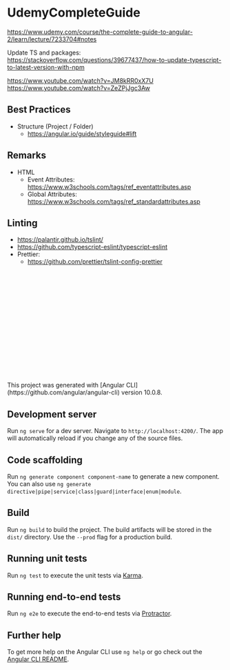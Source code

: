 # UdemyCompleteGuide
https://www.udemy.com/course/the-complete-guide-to-angular-2/learn/lecture/7233704#notes

Update TS and packages:
https://stackoverflow.com/questions/39677437/how-to-update-typescript-to-latest-version-with-npm

https://www.youtube.com/watch?v=JM8kRR0xX7U
https://www.youtube.com/watch?v=ZeZPjJgc3Aw

## Best Practices
- Structure (Project / Folder)  
  - https://angular.io/guide/styleguide#lift

## Remarks
- HTML 
  - Event Attributes: https://www.w3schools.com/tags/ref_eventattributes.asp
  - Global Attributes: https://www.w3schools.com/tags/ref_standardattributes.asp

## Linting
- https://palantir.github.io/tslint/
- https://github.com/typescript-eslint/typescript-eslint
- Prettier:  
  - https://github.com/prettier/tslint-config-prettier
















<br>
<br>
<br>
<br>
<br>
<br>
<br>
<br>
<br>
<br>
<br>
<br>
<br>
<br>
<br>
This project was generated with [Angular CLI](https://github.com/angular/angular-cli) version 10.0.8.

## Development server

Run `ng serve` for a dev server. Navigate to `http://localhost:4200/`. The app will automatically reload if you change any of the source files.

## Code scaffolding

Run `ng generate component component-name` to generate a new component. You can also use `ng generate directive|pipe|service|class|guard|interface|enum|module`.

## Build

Run `ng build` to build the project. The build artifacts will be stored in the `dist/` directory. Use the `--prod` flag for a production build.

## Running unit tests

Run `ng test` to execute the unit tests via [Karma](https://karma-runner.github.io).

## Running end-to-end tests

Run `ng e2e` to execute the end-to-end tests via [Protractor](http://www.protractortest.org/).

## Further help

To get more help on the Angular CLI use `ng help` or go check out the [Angular CLI README](https://github.com/angular/angular-cli/blob/master/README.md).
